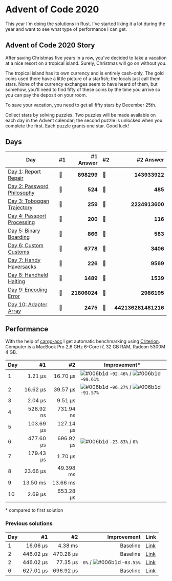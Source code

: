 # Advent of Code 2020

This year I'm doing the solutions in Rust. I've started liking it a lot during the year and want to see what type of performance I can get.

## Advent of Code 2020 Story

After saving Christmas five years in a row, you've decided to take a vacation at a nice resort on a tropical island. Surely, Christmas will go on without you.

The tropical island has its own currency and is entirely cash-only. The gold coins used there have a little picture of a starfish; the locals just call them stars. None of the currency exchanges seem to have heard of them, but somehow, you'll need to find fifty of these coins by the time you arrive so you can pay the deposit on your room.

To save your vacation, you need to get all fifty stars by December 25th.

Collect stars by solving puzzles. Two puzzles will be made available on each day in the Advent calendar; the second puzzle is unlocked when you complete the first. Each puzzle grants one star. Good luck!

## Days

| Day                                                                                                          | #1  |    #1 Answer | #2  |           #2 Answer |
| ------------------------------------------------------------------------------------------------------------ | --- | -----------: | --- | ------------------: |
| [Day 1: Report Repair](https://github.com/believer/advent-of-code/blob/master/rust/2020/src/day_01.rs)       | 🌟  |   **898299** | 🌟  |       **143933922** |
| [Day 2: Password Philosophy](https://github.com/believer/advent-of-code/blob/master/rust/2020/src/day_02.rs) | 🌟  |      **524** | 🌟  |             **485** |
| [Day 3: Toboggan Trajectory](https://github.com/believer/advent-of-code/blob/master/rust/2020/src/day_03.rs) | 🌟  |      **259** | 🌟  |      **2224913600** |
| [Day 4: Passport Processing](https://github.com/believer/advent-of-code/blob/master/rust/2020/src/day_04.rs) | 🌟  |      **200** | 🌟  |             **116** |
| [Day 5: Binary Boarding](https://github.com/believer/advent-of-code/blob/master/rust/2020/src/day_05.rs)     | 🌟  |      **866** | 🌟  |             **583** |
| [Day 6: Custom Customs](https://github.com/believer/advent-of-code/blob/master/rust/2020/src/day_06.rs)      | 🌟  |     **6778** | 🌟  |            **3406** |
| [Day 7: Handy Haversacks](https://github.com/believer/advent-of-code/blob/master/rust/2020/src/day_07.rs)    | 🌟  |      **226** | 🌟  |            **9569** |
| [Day 8: Handheld Halting](https://github.com/believer/advent-of-code/blob/master/rust/2020/src/day_08.rs)    | 🌟  |     **1489** | 🌟  |            **1539** |
| [Day 9: Encoding Error](https://github.com/believer/advent-of-code/blob/master/rust/2020/src/day_09.rs)      | 🌟  | **21806024** | 🌟  |         **2986195** |
| [Day 10: Adapter Array](https://github.com/believer/advent-of-code/blob/master/rust/2020/src/day_10.rs)      | 🌟  |     **2475** | 🌟  | **442136281481216** |

## Performance

With the help of [cargo-aoc](https://github.com/gobanos/cargo-aoc) I get automatic benchmarking using [Criterion](https://github.com/bheisler/criterion.rs). Computer is a MacBook Pro 2,6 GHz 6-Core i7, 32 GB RAM, Radeon 5300M 4 GB.

| Day |        #1 |        #2 | Improvement\*                                                                                                                                         |
| --- | --------: | --------: | ----------------------------------------------------------------------------------------------------------------------------------------------------- |
| 1   |   1.21 µs |  16.70 µs | ![#006b1d](https://via.placeholder.com/15/006b1d/000000?text=+) `−92.46%` / ![#006b1d](https://via.placeholder.com/15/006b1d/000000?text=+) `−99.61%` |
| 2   |  16.62 µs |  39.57 µs | ![#006b1d](https://via.placeholder.com/15/006b1d/000000?text=+) `−96.27%` / ![#006b1d](https://via.placeholder.com/15/006b1d/000000?text=+) `-91.57%` |
| 3   |   2.04 µs |   9.51 µs |                                                                                                                                                       |
| 4   | 528.92 ns | 731.94 ns |                                                                                                                                                       |
| 5   | 103.69 µs | 127.14 µs |                                                                                                                                                       |
| 6   | 477.60 µs | 696.92 µs | ![#006b1d](https://via.placeholder.com/15/006b1d/000000?text=+) `−23.83%` / `0%`                                                                      |
| 7   | 179.43 µs |   1.70 µs |                                                                                                                                                       |
| 8   |  23.66 µs | 49.398 ms |                                                                                                                                                       |
| 9   |  13.50 ms |  13.66 ms |                                                                                                                                                       |
| 10  |   2.69 µs | 653.28 µs |                                                                                                                                                       |

\* compared to first solution

### Previous solutions

| Day |        #1 |        #2 |                                                                      Improvement | Link                                                                                                                         |
| --- | --------: | --------: | -------------------------------------------------------------------------------: | ---------------------------------------------------------------------------------------------------------------------------- |
| 1   |  16.06 µs |   4.38 ms |                                                                         Baseline | [Link](https://github.com/believer/advent-of-code/blob/7e0bc4927db3a9d4f8fd0fd1a0f34feba4f6f3dc/rust-2020/day_01/src/lib.rs) |
| 2   | 446.02 µs | 470.28 µs |                                                                         Baseline | [Link](https://github.com/believer/advent-of-code/blob/aee8289c2ffd0c20968c43e573fc5828d88a82a6/rust/2020/src/day_02.rs)     |
| 2   | 446.02 µs |  77.35 µs | `0%` / ![#006b1d](https://via.placeholder.com/15/006b1d/000000?text=+) `−83.55%` | [Link](https://github.com/believer/advent-of-code/blob/0cce6ca175c8d89e43772bc386f152bc6167edbd/rust/2020/src/day_02.rs)     |
| 6   | 627.01 µs | 696.92 µs |                                                                         Baseline | [Link](https://github.com/believer/advent-of-code/blob/65cc61f1745db7579b47577769ba00f04f7e5f99/rust/2020/src/day_06.rs)     |
